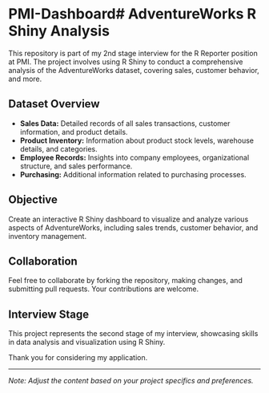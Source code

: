 # PMI-Dashboard# AdventureWorks R Shiny Analysis

This repository is part of my 2nd stage interview for the R Reporter position at PMI. The project involves using R Shiny to conduct a comprehensive analysis of the AdventureWorks dataset, covering sales, customer behavior, and more.

## Dataset Overview

- **Sales Data:** Detailed records of all sales transactions, customer information, and product details.
- **Product Inventory:** Information about product stock levels, warehouse details, and categories.
- **Employee Records:** Insights into company employees, organizational structure, and sales performance.
- **Purchasing:** Additional information related to purchasing processes.

## Objective

Create an interactive R Shiny dashboard to visualize and analyze various aspects of AdventureWorks, including sales trends, customer behavior, and inventory management.

## Collaboration

Feel free to collaborate by forking the repository, making changes, and submitting pull requests. Your contributions are welcome.

## Interview Stage

This project represents the second stage of my interview, showcasing skills in data analysis and visualization using R Shiny.

Thank you for considering my application.

---

*Note: Adjust the content based on your project specifics and preferences.*
